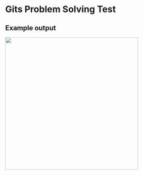# Gits Problem Solving Test
## Example output
<img src="https://github.com/lutfiadnan92/gits_problem_solving/assets/32415271/b9a98340-b0af-4e43-b60e-e805ead6f677" width="420">
